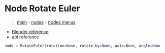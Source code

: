 # Node Rotate Euler

> [main](../structure.md) - [nodes](nodes.md) - [nodes menus](nodes_menus.md)

- [Blender reference](https://docs.blender.org/manual/en/latest/modeling/geometry_nodes/utilities/rotate_euler.html)
 - [api reference]({node.blender_python_ref})

```python
node = RotateEuler(rotation=None, rotate_by=None, axis=None, angle=None, space='OBJECT', type='EULER')```
